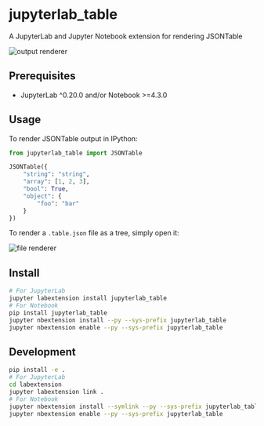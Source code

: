 # jupyterlab_table

A JupyterLab and Jupyter Notebook extension for rendering JSONTable

![output renderer](http://g.recordit.co/QAsC7YULcY.gif)

## Prerequisites

* JupyterLab ^0.20.0 and/or Notebook >=4.3.0

## Usage

To render JSONTable output in IPython:

```python
from jupyterlab_table import JSONTable

JSONTable({
    "string": "string",
    "array": [1, 2, 3],
    "bool": True,
    "object": {
        "foo": "bar"
    }
})
```

To render a `.table.json` file as a tree, simply open it:

![file renderer](http://g.recordit.co/cbf0xnQHKn.gif)

## Install

```bash
# For JupyterLab
jupyter labextension install jupyterlab_table
# For Notebook
pip install jupyterlab_table
jupyter nbextension install --py --sys-prefix jupyterlab_table
jupyter nbextension enable --py --sys-prefix jupyterlab_table
```

## Development

```bash
pip install -e .
# For JupyterLab
cd labextension
jupyter labextension link .
# For Notebook
jupyter nbextension install --symlink --py --sys-prefix jupyterlab_table
jupyter nbextension enable --py --sys-prefix jupyterlab_table
```
